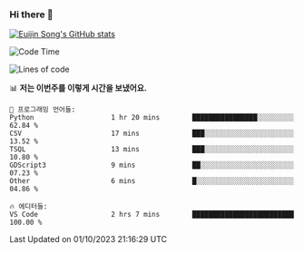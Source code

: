 ### Hi there 👋

[![Euijin Song's GitHub stats](https://github-readme-stats.vercel.app/api?username=lstar2397&count_private=true&show_icons=true&theme=tokyonight&locale=kr)](https://github.com/anuraghazra/github-readme-stats)

<!--START_SECTION:waka-->
![Code Time](http://img.shields.io/badge/Code%20Time-200%20hrs%2041%20mins-blue)

![Lines of code](https://img.shields.io/badge/%EC%A0%80%EB%8A%94%20%EC%97%AC%ED%83%9C%EA%B9%8C%EC%A7%80%20-748.3%20thousand%20%EC%A4%84%EC%9D%98%20%EC%BD%94%EB%93%9C%EB%A5%BC%20%EC%9E%91%EC%84%B1%ED%96%88%EC%96%B4%EC%9A%94.-blue)

📊 **저는 이번주를 이렇게 시간을 보냈어요.** 

```text
💬 프로그래밍 언어들: 
Python                   1 hr 20 mins        ████████████████░░░░░░░░░   62.84 % 
CSV                      17 mins             ███░░░░░░░░░░░░░░░░░░░░░░   13.52 % 
TSQL                     13 mins             ███░░░░░░░░░░░░░░░░░░░░░░   10.80 % 
GDScript3                9 mins              ██░░░░░░░░░░░░░░░░░░░░░░░   07.23 % 
Other                    6 mins              █░░░░░░░░░░░░░░░░░░░░░░░░   04.86 % 

🔥 에디터들: 
VS Code                  2 hrs 7 mins        █████████████████████████   100.00 % 
```


 Last Updated on 01/10/2023 21:16:29 UTC
<!--END_SECTION:waka-->

<!--
**lstar2397/lstar2397** is a ✨ _special_ ✨ repository because its `README.md` (this file) appears on your GitHub profile.

Here are some ideas to get you started:

- 🔭 I’m currently working on ...
- 🌱 I’m currently learning ...
- 👯 I’m looking to collaborate on ...
- 🤔 I’m looking for help with ...
- 💬 Ask me about ...
- 📫 How to reach me: ...
- 😄 Pronouns: ...
- ⚡ Fun fact: ...
-->
